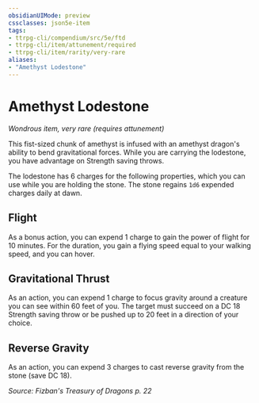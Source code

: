 ```yaml
---
obsidianUIMode: preview
cssclasses: json5e-item
tags:
- ttrpg-cli/compendium/src/5e/ftd
- ttrpg-cli/item/attunement/required
- ttrpg-cli/item/rarity/very-rare
aliases: 
- "Amethyst Lodestone"
---
```

# Amethyst Lodestone
*Wondrous item, very rare (requires attunement)*  


This fist-sized chunk of amethyst is infused with an amethyst dragon's ability to bend gravitational forces. While you are carrying the lodestone, you have advantage on Strength saving throws.

The lodestone has 6 charges for the following properties, which you can use while you are holding the stone. The stone regains `1d6` expended charges daily at dawn.

## Flight

As a bonus action, you can expend 1 charge to gain the power of flight for 10 minutes. For the duration, you gain a flying speed equal to your walking speed, and you can hover.

## Gravitational Thrust

As an action, you can expend 1 charge to focus gravity around a creature you can see within 60 feet of you. The target must succeed on a DC 18 Strength saving throw or be pushed up to 20 feet in a direction of your choice.

## Reverse Gravity

As an action, you can expend 3 charges to cast reverse gravity from the stone (save DC 18).

*Source: Fizban's Treasury of Dragons p. 22*